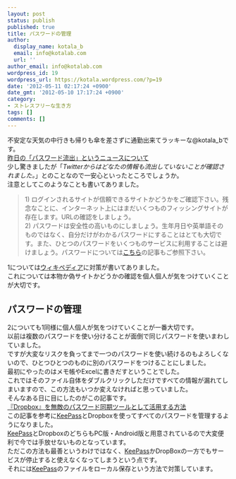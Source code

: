 ```yaml
---
layout: post
status: publish
published: true
title: パスワードの管理
author:
  display_name: kotala_b
  email: info@kotalab.com
  url: ''
author_email: info@kotalab.com
wordpress_id: 19
wordpress_url: https://kotala.wordpress.com/?p=19
date: '2012-05-11 02:17:24 +0900'
date_gmt: '2012-05-10 17:17:24 +0900'
category:
- ストレスフリーな生き方
tags: []
comments: []
---
```

<p>不安定な天気の中行きも帰りも傘を差さずに通勤出来てラッキーな@kotala_bです。<br />
<a title="昨日の「パスワード流出」というニュースについて" href="http://blog.jp.twitter.com/2012/05/blog-post.html" target="_blank">昨日の「パスワード流出」というニュースについて</a><br />
少し驚きましたが「<em>Twitterからはどなたの情報も流出していないことが確認されました。</em>」とのことなので一安心といったところでしょうか。<br />
注意としてこのようなことも書いてありました。</p>
<blockquote><p>
1) ログインされるサイトが信頼できるサイトかどうかをご確認下さい。残念なことに、インターネット上にはまだいくつものフィッシングサイトが存在します。URLの確認をしましょう。<br />
2) パスワードは安全性の高いものにしましょう。生年月日や英単語そのものではなく、自分だけがわかるパスワードにすることはとても大切です。また、ひとつのパスワードをいくつものサービスに利用することは避けましょう。パスワードについては<a href="http://blog.jp.twitter.com/2012/03/blog-post.html">こちら</a>の記事もご参照下さい。
</p></blockquote>
<p><!--more--></p>
<p>1については<a title="ウィキペディア" href="http://ja.wikipedia.org/wiki/%E3%83%95%E3%82%A3%E3%83%83%E3%82%B7%E3%83%B3%E3%82%B0_(%E8%A9%90%E6%AC%BA)#.E4.BA.88.E9.98.B2.E7.AD.96" target="_blank">ウィキペディア</a>に対策が書いてありました。<br />
これについては本物か偽サイトかどうかの確認を個人個人が気をつけていくことが大切です。</p>
<h2>パスワードの管理</h2>
<p>2についても1同様に個人個人が気をつけていくことが一番大切です。<br />
以前は複数のパスワードを使い分けることが面倒で同じパスワードを使いまわしていました。<br />
ですが大変なリスクを負ってまで一つのパスワードを使い続けるのもよろしくないので、ひとつひとつのものに別のパスワードをつけることにしました。<br />
最初にやったのはメモ帳やExcelに書きだすということでした。<br />
これではそのファイル自体をダブルクリックしただけですべての情報が漏れてしまいますので、この方法もいつか変えなければと思っていました。<br />
そんなある日に目にしたのがこの記事です。<br />
<a title="『Dropbox』を無敵のパスワード同期ツールとして活用する方法" href="http://www.lifehacker.jp/2008/10/dropbox.html" target="_blank">『Dropbox』を無敵のパスワード同期ツールとして活用する方法</a><br />
この記事を参考に<a title="KeePass" href="http://keepass.info/" target="_blank">KeePass</a>とDropboxを使ってすべてのパスワードを管理するようになりました。<br />
<a title="KeePass" href="http://keepass.info/" target="_blank">KeePass</a>とDropboxのどちらもPC版・Android版と用意されているので大変便利で今では手放せないものとなっています。<br />
ただこの方法も最善というわけではなく、<a title="KeePass" href="http://keepass.info/" target="_blank">KeePass</a>かDropBoxの一方でもサービスが停止すると使えなくなってしまうという点です。<br />
それには<a title="KeePass" href="http://keepass.info/" target="_blank">KeePass</a>のファイルをローカル保存という方法で対策しています。</p>

